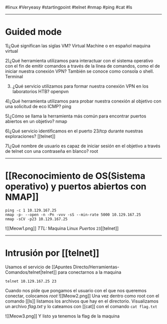 #linux #Veryeasy #startingpoint #telnet #nmap #ping #cat #ls

-----------
# Guided mode

1)¿Qué significan las siglas VM?
	Virtual Machine o en español maquina virtual

2)¿Qué herramienta utilizamos para interactuar con el sistema operativo con el fin de emitir comandos a través de la línea de comandos, como el de iniciar nuestra conexión VPN? También se conoce como consola o shell.
	Terminal

3) ¿Qué servicio utilizamos para formar nuestra conexión VPN en los laboratorios HTB?
	openpvn

4)¿Qué herramienta utilizamos para probar nuestra conexión al objetivo con una solicitud de eco ICMP?
	ping

5)¿Cómo se llama la herramienta más común para encontrar puertos abiertos en un objetivo?
	nmap

6)¿Qué servicio identificamos en el puerto 23/tcp durante nuestras exploraciones?
	[[telnet]]

7)¿Qué nombre de usuario es capaz de iniciar sesión en el objetivo a través de telnet con una contraseña en blanco?
	root

---
# [[Reconocimiento de OS(Sistema operativo) y puertos abiertos con NMAP]]
```shell
ping -c 1 10.129.167.25
nmap -p- --open -n -Pn -vvv -sS --min-rate 5000 10.129.167.25
nmap -sCV -p23 10.129.167.25   
```
![[Meow1.png]]
*TTL:* Maquina Linux
*Puertos*
	`23`[[telnet]]

----------
# Intrusión por [[telnet]]

Usamos el servicio de [[Apuntes Directo/Herramientas-Comandos/telnet|telnet]] para conectarnos a la maquina
```shell
telnet 10.129.167.25 23 
```
Cuando nos pide que pongamos el usuario con el que nos queremos conectar, colocamos *root*
![[Meow2.png]]
Una vez dentro como root con el comando [[ls]] listamos los archivos que hay en el directorio. Visualizamos un archivo *flag.txt* y lo cateamos con [[cat]] con el comando `cat flag.txt`

![[Meow3.png]]
Y listo ya tenemos la flag de la maquina
